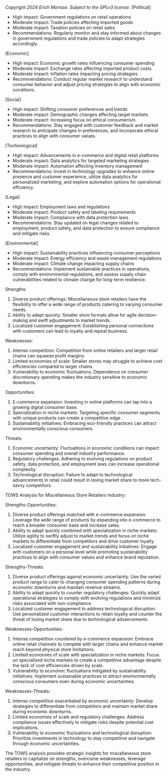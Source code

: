 *Copyright 2024 Erich Morisse.  Subject to the GPLv3 license.*
[Political]
- High impact: Government regulations on retail operations
- Moderate impact: Trade policies affecting imported goods
- Moderate impact: Taxation policies on retail sales
- Recommendations: Regularly monitor and stay informed about changes in government regulations and trade policies to adapt strategies accordingly.

[Economic]
- High impact: Economic growth rates influencing consumer spending
- Moderate impact: Exchange rates affecting imported product costs
- Moderate impact: Inflation rates impacting pricing strategies
- Recommendations: Conduct regular market research to understand consumer behavior and adjust pricing strategies to align with economic conditions.

[Social]
- High impact: Shifting consumer preferences and trends
- Moderate impact: Demographic changes affecting target markets
- Moderate impact: Increasing focus on ethical consumerism
- Recommendations: Stay engaged with customer feedback and market research to anticipate changes in preferences, and incorporate ethical practices to align with consumer values.

[Technological]
- High impact: Advancements in e-commerce and digital retail platforms
- Moderate impact: Data analytics for targeted marketing strategies
- Moderate impact: Automation affecting inventory management
- Recommendations: Invest in technology upgrades to enhance online presence and customer experience, utilize data analytics for personalized marketing, and explore automation options for operational efficiency.

[Legal]
- High impact: Employment laws and regulations
- Moderate impact: Product safety and labeling requirements
- Moderate impact: Compliance with data protection laws
- Recommendations: Stay updated on legal changes related to employment, product safety, and data protection to ensure compliance and mitigate risks.

[Environmental]
- High impact: Sustainability practices influencing consumer perceptions
- Moderate impact: Energy efficiency and waste management regulations
- Moderate impact: Climate change impacting supply chains
- Recommendations: Implement sustainable practices in operations, comply with environmental regulations, and assess supply chain vulnerabilities related to climate change for long-term resilience.

Strengths:
1. Diverse product offerings: Miscellaneous store retailers have the flexibility to offer a wide range of products catering to varying consumer needs.
2. Ability to adapt quickly: Smaller store formats allow for agile decision-making and swift adjustments to market trends.
3. Localized customer engagement: Establishing personal connections with customers can lead to loyalty and repeat business.

Weaknesses:
1. Intense competition: Competition from online retailers and larger retail chains can squeeze profit margins.
2. Limited economies of scale: Smaller stores may struggle to achieve cost efficiencies compared to larger chains.
3. Vulnerability to economic fluctuations: Dependence on consumer discretionary spending makes the industry sensitive to economic downturns.

Opportunities:
1. E-commerce expansion: Investing in online platforms can tap into a growing digital consumer base.
2. Specialization in niche markets: Targeting specific consumer segments with unique products can create a competitive edge.
3. Sustainability initiatives: Embracing eco-friendly practices can attract environmentally conscious consumers.

Threats:
1. Economic uncertainty: Fluctuations in economic conditions can impact consumer spending and overall industry performance.
2. Regulatory challenges: Adhering to evolving regulations on product safety, data protection, and employment laws can increase operational complexity.
3. Technological disruption: Failure to adapt to technological advancements in retail could result in losing market share to more tech-savvy competitors.

TOWS Analysis for Miscellaneous Store Retailers Industry:

Strengths-Opportunities:
1. Diverse product offerings matched with e-commerce expansion: Leverage the wide range of products by expanding into e-commerce to reach a broader consumer base and increase sales.
2. Ability to adapt quickly combined with specialization in niche markets: Utilize agility to swiftly adjust to market trends and focus on niche markets to differentiate from competitors and drive customer loyalty.
3. Localized customer engagement and sustainability initiatives: Engage with customers on a personal level while promoting sustainability practices to align with consumer values and enhance brand reputation.

Strengths-Threats:
1. Diverse product offerings against economic uncertainty: Use the varied product range to cater to changing consumer spending patterns during economic downturns and maintain revenue streams.
2. Ability to adapt quickly to counter regulatory challenges: Quickly adapt operational strategies to comply with evolving regulations and minimize risks associated with non-compliance.
3. Localized customer engagement to address technological disruption: Use personalized customer interactions to retain loyalty and counter the threat of losing market share due to technological advancements.

Weaknesses-Opportunities:
1. Intense competition countered by e-commerce expansion: Embrace online retail channels to compete with larger chains and enhance market reach beyond physical store limitations.
2. Limited economies of scale with specialization in niche markets: Focus on specialized niche markets to create a competitive advantage despite the lack of cost efficiencies driven by scale.
3. Vulnerability to economic fluctuations mitigated by sustainability initiatives: Implement sustainable practices to attract environmentally conscious consumers even during economic uncertainties.

Weaknesses-Threats:
1. Intense competition exacerbated by economic uncertainty: Develop strategies to differentiate from competitors and maintain market share during economic downturns.
2. Limited economies of scale and regulatory challenges: Address compliance issues effectively to mitigate risks despite potential cost implications.
3. Vulnerability to economic fluctuations and technological disruption: Prioritize investments in technology to stay competitive and navigate through economic uncertainties.

The TOWS analysis provides strategic insights for miscellaneous store retailers to capitalize on strengths, overcome weaknesses, leverage opportunities, and mitigate threats to enhance their competitive position in the industry.

